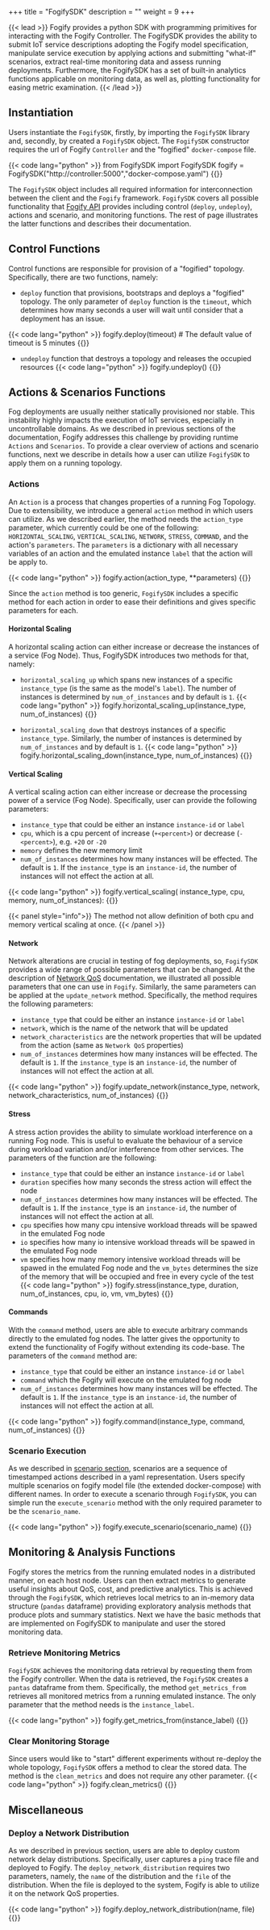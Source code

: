 +++
title = "FogifySDK"
description = ""
weight = 9
+++

{{< lead >}}
Fogify provides a python SDK with programming primitives for interacting with the Fogify Controller. 
The FogifySDK provides the ability to submit IoT service descriptions adopting the Fogify model specification, 
manipulate service execution by applying actions and submitting "what-if" scenarios, extract real-time monitoring data 
and assess running deployments. 
Furthermore, the FogifySDK has a set of built-in analytics functions 
applicable on monitoring data, as well as, plotting functionality for easing metric examination.
{{< /lead >}}

## Instantiation

Users instantiate the `FogifySDK`, firstly, by importing the `FogifySDK` library and, secondly, by created a `FogifySDK` object.
The `FogifySDK` constructor requires the url of Fogify `Controller` and the "fogified" `docker-compose` file.

{{< code lang="python" >}}
from FogifySDK import FogifySDK
fogify = FogifySDK("http://controller:5000","docker-compose.yaml")
{{</code>}}

The `FogifySDK` object includes all required information for interconnection between the client and the `Fogify` framework.
`FogifySDK` covers all possible functionality that [Fogify API]() provides including control (`deploy`, `undeploy`), 
actions and scenario, and monitoring functions. The rest of page illustrates the latter functions and describes their documentation.

## Control Functions

Control functions are responsible for provision of a "fogified" topology. 
Specifically, there are two functions, namely:

* `deploy` function that provisions, bootstraps and deploys a "fogified" topology. 
The only parameter of `deploy` function is the `timeout`, 
which determines how many seconds a user will wait until consider that a deployment has an issue.

{{< code lang="python" >}}
fogify.deploy(timeout) #  The default value of timeout is 5 minutes
{{</code>}}

* `undeploy` function that destroys a topology and releases the occupied resources
{{< code lang="python" >}}
fogify.undeploy()
{{</code>}}


## Actions & Scenarios Functions
Fog deployments are usually neither statically provisioned nor stable. 
This instability highly impacts the execution of IoT services, especially in uncontrollable domains. 
As we described in previous sections of the documentation, Fogify addresses this challenge by providing runtime `Actions` and `Scenarios`. 
To provide a clear overview of actions and scenario functions, next we describe in details how a user can utilize `FogifySDK` to apply them on a running topology.

### Actions
An `Action` is a process that changes properties of a running Fog Topology.
Due to extensibility, we introduce a general `action` method in which users can utilize.
As we described earlier, the method needs the `action_type` parameter, which currently could be one of the following: 
`HORIZONTAL_SCALING`, `VERTICAL_SCALING`, `NETWORK`, `STRESS`, `COMMAND`, and the action's `parameters`. 
The `parameters` is a dictionary with all necessary variables of an action and the emulated instance `label` that the action will be apply to.

{{< code lang="python" >}}
fogify.action(action_type, **parameters)
{{</code>}}

Since the `action` method is too generic, `FogifySDK` includes a specific method 
for each action in order to ease their definitions and gives specific parameters for each.

#### Horizontal Scaling
A horizontal scaling action can either increase or decrease the instances of a service (Fog Node). Thus, FogifySDK introduces
two methods for that, namely:

* `horizontal_scaling_up` which spans new instances of a specific `instance_type` (is the same as the model's `label`). The number of instances is determined by `num_of_instances` and by default is `1`.
{{< code lang="python" >}}
fogify.horizontal_scaling_up(instance_type, num_of_instances)
{{</code>}}

* `horizontal_scaling_down` that destroys instances of a specific `instance_type`. Similarly, the number of instances is determined by `num_of_instances` and by default is `1`.
{{< code lang="python" >}}
fogify.horizontal_scaling_down(instance_type, num_of_instances)
{{</code>}}

#### Vertical Scaling
A vertical scaling action can either increase or decrease the processing power of a service (Fog Node). 
Specifically, user can provide the following parameters:

* `instance_type` that could be either an instance `instance-id` or `label`
* `cpu`, which is a cpu percent of increase (`+<percent>`) or decrease (`-<percent>`), e.g. `+20` or `-20`
* `memory` defines the new memory limit
* `num_of_instances` determines how many instances will be effected. The default is `1`. If the `instance_type` is an 
`instance-id`, the number of instances will not effect the action at all.

{{< code lang="python" >}}
fogify.vertical_scaling( instance_type, cpu, memory, num_of_instances):
{{</code>}}

{{< panel style="info">}} 
 The method not allow definition of both cpu and memory vertical scaling at once.
 {{< /panel >}}

#### Network

Network alterations are crucial in testing of fog deployments, so, `FogifySDK` provides a wide range of possible parameters that can be changed.
At the description of [Network QoS]() documentation, we illustrated all possible parameters that one can use in `Fogify`. 
Similarly, the same parameters can be applied at the `update_network` method. Specifically, the method requires the following parameters:
* `instance_type` that could be either an instance `instance-id` or `label`
* `network`, which is the name of the network that will be updated
* `network_characteristics` are the network properties that will be updated from the action (same as `Network QoS` properties)
* `num_of_instances` determines how many instances will be effected. The default is `1`. If the `instance_type` is an 
`instance-id`, the number of instances will not effect the action at all.

{{< code lang="python" >}}
fogify.update_network(instance_type, network, network_characteristics, num_of_instances)
{{</code>}}

#### Stress 

A stress action provides the ability to simulate workload interference on a running Fog node. 
This is useful to evaluate the behaviour of a service during workload variation and/or interference from other services. 
The parameters of the function are the following:
* `instance_type` that could be either an instance `instance-id` or `label`
* `duration` specifies how many seconds the stress action will effect the node
* `num_of_instances` determines how many instances will be effected. The default is `1`. If the `instance_type` is an 
`instance-id`, the number of instances will not effect the action at all.
* `cpu` specifies how many cpu intensive workload threads will be spawed in the emulated Fog node
* `io` specifies how many io intensive workload threads will be spawed in the emulated Fog node
* `vm` specifies how many memory intensive workload threads will be spawed in the emulated Fog node and 
the `vm_bytes` determines the size of the memory that will be occupied and free in every cycle of the test
{{< code lang="python" >}}
fogify.stress(instance_type, duration, num_of_instances, cpu, io, vm, vm_bytes)
{{</code>}}
#### Commands
With the `command` method, users are able to execute arbitrary commands directly to the emulated fog nodes. 
The latter gives the opportunity to extend the functionality of Fogify without extending its code-base. 
The parameters of the `command` method are:
* `instance_type` that could be either an instance `instance-id` or `label`
* `command` which the Fogify will execute on the emulated fog node
* `num_of_instances` determines how many instances will be effected. The default is `1`. If the `instance_type` is an 
`instance-id`, the number of instances will not effect the action at all.

{{< code lang="python" >}}
fogify.command(instance_type, command, num_of_instances)
{{</code>}}

### Scenario Execution
As we described in [scenario section](), scenarios are a sequence of timestamped actions described in a yaml representation.
Users specify multiple scenarios on fogify model file (the extended docker-compose) with different names. In order to execute
a scenario through `FogifySDK`, you can simple run the `execute_scenario` method with the only required parameter to be the `scenario_name`.

{{< code lang="python" >}}
fogify.execute_scenario(scenario_name)
{{</code>}}

## Monitoring & Analysis Functions
Fogify stores the metrics from the running emulated nodes in a distributed manner, on each host node.
Users can then extract metrics to generate useful insights about QoS, cost, and predictive analytics. 
This is achieved through the `FogifySDK`, which retrieves local metrics to an in-memory data structure (`pandas` dataframe)
providing exploratory analysis methods that produce plots and summary statistics.
Next we have the basic methods that are implemented on FogifySDK to manipulate and user the stored monitoring data.

### Retrieve Monitoring Metrics
`FogifySDK` achieves the monitoring data retrieval by requesting them from the Fogify controller. 
When the data is retrieved, the `FogifySDK` creates a `pantas` dataframe from them. 
Specifically, the method `get_metrics_from` retrieves all monitored metrics from a running emulated instance. 
The only parameter that the method needs is the `instance_label`.

{{< code lang="python" >}}
fogify.get_metrics_from(instance_label)
{{</code>}}
### Clear Monitoring Storage
Since users would like to "start" different experiments without re-deploy the whole topology, 
`FogifySDK` offers a method to clear the stored data. The method is the `clean_metrics` and does not require any other parameter. 
{{< code lang="python" >}}
fogify.clean_metrics()
{{</code>}}

## Miscellaneous

### Deploy a Network Distribution

As we described in previous section, users are able to deploy custom network delay distributions.
Specifically, user captures a `ping` trace file and deployed to Fogify.
The `deploy_network_distribution` requires two parameters, namely, the `name` of the distribution and the `file` of the distribution.
When the file is deployed to the system, Fogify is able to utilize it on the network QoS properties.

{{< code lang="python" >}}
fogify.deploy_network_distribution(name, file)
{{</code>}}